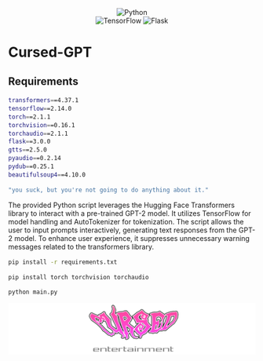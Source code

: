 <div align="center">
  <img alt="Python" src="https://img.shields.io/badge/python%20-%23323330.svg?&style=for-the-badge&logo=python&logoColor=white"/>
</div>

<div align="center">
    <img alt="TensorFlow" src="https://img.shields.io/badge/tensorflow%20-%23323330.svg?&style=for-the-badge&logo=tensorflow&logoColor=white"/>
    <img alt="Flask" src="https://img.shields.io/badge/flask%20-%23323330.svg?&style=for-the-badge&logo=flask&logoColor=white"/>
</div>

# Cursed-GPT

## Requirements

```bash
transformers==4.37.1
tensorflow==2.14.0
torch==2.1.1
torchvision==0.16.1
torchaudio==2.1.1
flask==3.0.0
gtts==2.5.0
pyaudio==0.2.14 
pydub==0.25.1
beautifulsoup4==4.10.0
```

```bash
"you suck, but you're not going to do anything about it."
```

The provided Python script leverages the Hugging Face Transformers library to interact with a pre-trained GPT-2 model. It utilizes TensorFlow for model handling and AutoTokenizer for tokenization. The script allows the user to input prompts interactively, generating text responses from the GPT-2 model. To enhance user experience, it suppresses unnecessary warning messages related to the transformers library. 

```bash
pip install -r requirements.txt
```

```bash
pip install torch torchvision torchaudio
```
```bash
python main.py
```

<a href="https://cursed-entertainment.itch.io/" target="_blank">
    <img src="https://github.com/CursedPrograms/cursedentertainment/raw/main/images/logos/logo-wide-grey.png"
        alt="CursedEntertainment Logo">
</a>
